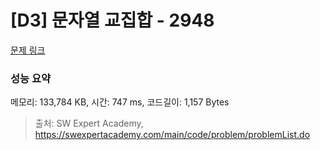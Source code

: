 # [D3] 문자열 교집합 - 2948 

[문제 링크](https://swexpertacademy.com/main/code/problem/problemDetail.do?contestProbId=AV-Un3G64SUDFAXr) 

### 성능 요약

메모리: 133,784 KB, 시간: 747 ms, 코드길이: 1,157 Bytes



> 출처: SW Expert Academy, https://swexpertacademy.com/main/code/problem/problemList.do